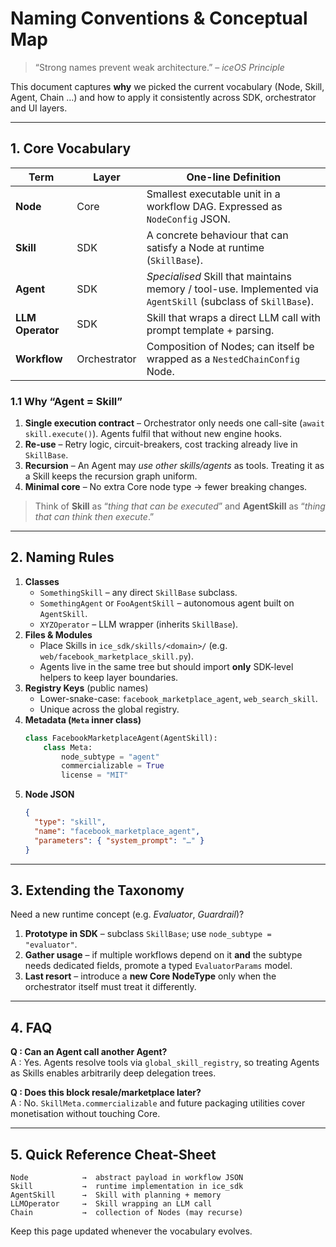 # Naming Conventions & Conceptual Map

> “Strong names prevent weak architecture.”  – _iceOS Principle_

This document captures **why** we picked the current vocabulary (Node, Skill, Agent, Chain …) and how to apply it consistently across SDK, orchestrator and UI layers.

---

## 1. Core Vocabulary

| Term | Layer | One-line Definition |
|------|-------|---------------------|
| **Node** | Core | Smallest executable unit in a workflow DAG. Expressed as `NodeConfig` JSON. |
| **Skill** | SDK | A concrete behaviour that can satisfy a Node at runtime (`SkillBase`). |
| **Agent** | SDK | _Specialised_ Skill that maintains memory / tool-use. Implemented via `AgentSkill` (subclass of `SkillBase`). |
| **LLM Operator** | SDK | Skill that wraps a direct LLM call with prompt template + parsing. |
| **Workflow** | Orchestrator | Composition of Nodes; can itself be wrapped as a `NestedChainConfig` Node. |

### 1.1 Why “Agent = Skill”

1. **Single execution contract** – Orchestrator only needs one call-site (`await skill.execute()`).  Agents fulfil that without new engine hooks.
2. **Re-use** – Retry logic, circuit-breakers, cost tracking already live in `SkillBase`.
3. **Recursion** – An Agent may *use other skills/agents* as tools. Treating it as a Skill keeps the recursion graph uniform.
4. **Minimal core** – No extra Core node type → fewer breaking changes.

> Think of **Skill** as “_thing that can be executed_” and **AgentSkill** as “_thing that can think then execute_.”

---

## 2. Naming Rules

1. **Classes**
   * `SomethingSkill` – any direct `SkillBase` subclass.
   * `SomethingAgent` or `FooAgentSkill` – autonomous agent built on `AgentSkill`.
   * `XYZOperator` – LLM wrapper (inherits `SkillBase`).
2. **Files & Modules**
   * Place Skills in `ice_sdk/skills/<domain>/` (e.g. `web/facebook_marketplace_skill.py`).
   * Agents live in the same tree but should import **only** SDK-level helpers to keep layer boundaries.
3. **Registry Keys** (public names)
   * Lower-snake-case: `facebook_marketplace_agent`, `web_search_skill`.
   * Unique across the global registry.
4. **Metadata (`Meta` inner class)**
   ```python
   class FacebookMarketplaceAgent(AgentSkill):
       class Meta:
           node_subtype = "agent"
           commercializable = True
           license = "MIT"
   ```
5. **Node JSON**
   ```json
   {
     "type": "skill",
     "name": "facebook_marketplace_agent",
     "parameters": { "system_prompt": "…" }
   }
   ```

---

## 3. Extending the Taxonomy

Need a new runtime concept (e.g. _Evaluator_, _Guardrail_)?

1. **Prototype in SDK** – subclass `SkillBase`; use `node_subtype = "evaluator"`.
2. **Gather usage** – if multiple workflows depend on it **and** the subtype needs dedicated fields, promote a typed `EvaluatorParams` model.
3. **Last resort** – introduce a **new Core NodeType** only when the orchestrator itself must treat it differently.

---

## 4. FAQ

**Q : Can an Agent call another Agent?**  
A : Yes. Agents resolve tools via `global_skill_registry`, so treating Agents as Skills enables arbitrarily deep delegation trees.

**Q : Does this block resale/marketplace later?**  
A : No. `SkillMeta.commercializable` and future packaging utilities cover monetisation without touching Core.

---

## 5. Quick Reference Cheat-Sheet

```
Node            →  abstract payload in workflow JSON
Skill           →  runtime implementation in ice_sdk
AgentSkill      →  Skill with planning + memory
LLMOperator     →  Skill wrapping an LLM call
Chain           →  collection of Nodes (may recurse)
```

Keep this page updated whenever the vocabulary evolves. 